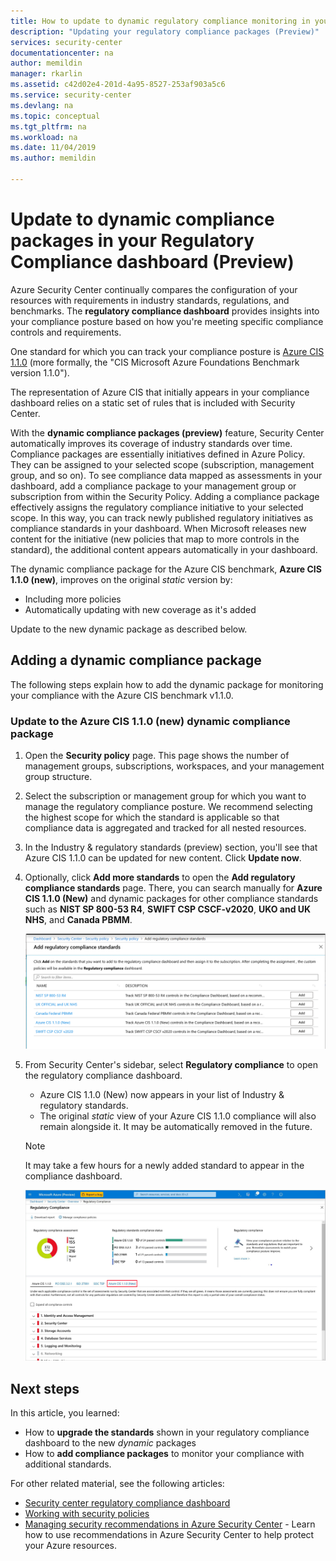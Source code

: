 ```yaml
---
title: How to update to dynamic regulatory compliance monitoring in your Azure Security Center regulatory compliance dashboard | Microsoft Docs
description: "Updating your regulatory compliance packages (Preview)"
services: security-center
documentationcenter: na
author: memildin
manager: rkarlin
ms.assetid: c42d02e4-201d-4a95-8527-253af903a5c6
ms.service: security-center
ms.devlang: na
ms.topic: conceptual
ms.tgt_pltfrm: na
ms.workload: na
ms.date: 11/04/2019
ms.author: memildin

---
```

# Update to dynamic compliance packages in your Regulatory Compliance dashboard (Preview)

Azure Security Center continually compares the configuration of your resources with requirements in industry standards, regulations, and benchmarks. The **regulatory compliance dashboard** provides insights into your compliance posture based on how you're meeting specific compliance controls and requirements.

One standard for which you can track your compliance posture is [Azure CIS 1.1.0](https://www.cisecurity.org/benchmark/azure/) (more formally, the "CIS Microsoft Azure Foundations Benchmark version 1.1.0"). 

The representation of Azure CIS that initially appears in your compliance dashboard relies on a static set of rules that is included with Security Center.

With the **dynamic compliance packages (preview)** feature, Security Center automatically improves its coverage of industry standards over time. Compliance packages are essentially initiatives defined in Azure Policy. They can be assigned to your selected scope (subscription, management group, and so on). To see compliance data mapped as assessments in your dashboard, add a compliance package to your management group or subscription from within the Security Policy. Adding a compliance package effectively assigns the regulatory compliance initiative to your selected scope. In this way, you can track newly published regulatory initiatives as compliance standards in your dashboard. When Microsoft releases new content for the initiative (new policies that map to more controls in the standard), the additional content appears automatically in your dashboard.

The dynamic compliance package for the Azure CIS benchmark, **Azure CIS 1.1.0 (new)**, improves on the original *static* version by:

* Including more policies
* Automatically updating with new coverage as it's added 

Update to the new dynamic package as described below.

## Adding a dynamic compliance package

The following steps explain how to add the dynamic package for monitoring your compliance with the Azure CIS benchmark v1.1.0.   

### Update to the Azure CIS 1.1.0 (new) dynamic compliance package 

1. Open the **Security policy** page. This page shows the number of management groups, subscriptions, workspaces, and your management group structure.

1. Select the subscription or management group for which you want to manage the regulatory compliance posture. We recommend selecting the highest scope for which the standard is applicable so that compliance data is aggregated and tracked for all nested resources. 

1. In the Industry & regulatory standards (preview) section, you'll see that Azure CIS 1.1.0 can be updated for new content. Click **Update now**. 

1. Optionally, click **Add more standards** to open the **Add regulatory compliance standards** page. There, you can search manually for **Azure CIS 1.1.0 (New)** and dynamic packages for other compliance standards such as **NIST SP 800-53 R4**, **SWIFT CSP CSCF-v2020**, **UKO and UK NHS**, and **Canada PBMM**.
    
    ![Adding regulatory packages to Azure Security Center's regulatory compliance dashboard](./media/update-regulatory-compliance-packages/security-center-dynamic-regulatory-compliance-additional-standards.png)


1. From Security Center's sidebar, select **Regulatory compliance** to open the regulatory compliance dashboard. 
    * Azure CIS 1.1.0 (New) now appears in your list of Industry & regulatory standards. 
    * The original *static* view of your Azure CIS 1.1.0 compliance will also remain alongside it. It may be automatically removed in the future.

    > [!NOTE]
    > It may take a few hours for a newly added standard to appear in the compliance dashboard.


    [![Regulatory compliance dashboard showing old and new Azure CIS](media/update-regulatory-compliance-packages/security-center-dynamic-regulatory-compliance-cis-old-and-new.png)](media/update-regulatory-compliance-packages/security-center-dynamic-regulatory-compliance-cis-old-and-new.png#lightbox)


## Next steps

In this article, you learned:

* How to **upgrade the standards** shown in your regulatory compliance dashboard to the new *dynamic* packages
* How to **add compliance packages** to monitor your compliance with additional standards. 

For other related material, see the following articles: 

- [Security center regulatory compliance dashboard](security-center-compliance-dashboard.md)
- [Working with security policies](tutorial-security-policy.md)
- [Managing security recommendations in Azure Security Center](security-center-recommendations.md) - Learn how to use recommendations in Azure Security Center to help protect your Azure resources.